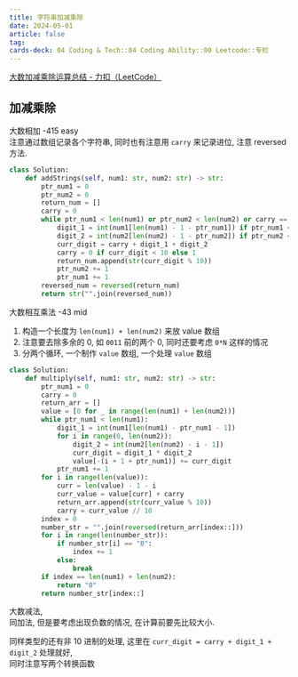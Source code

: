 ```yaml
---
title: 字符串加减乘除
date: 2024-05-01
article: false
tag:
cards-deck: 04 Coding & Tech::04 Coding Ability::00 Leetcode::专栏
---
```


[大数加减乘除运算总结 - 力扣（LeetCode）](https://leetcode.cn/circle/discuss/Sy1x7o/)

## 加减乘除
大数相加 -415 easy   
注意通过数组记录各个字符串, 同时也有注意用 `carry` 来记录进位, 注意 reversed 方法.
```python
class Solution:
    def addStrings(self, num1: str, num2: str) -> str:
        ptr_num1 = 0
        ptr_num2 = 0
        return_num = []
        carry = 0
        while ptr_num1 < len(num1) or ptr_num2 < len(num2) or carry == 1:
            digit_1 = int(num1[len(num1) - 1 - ptr_num1]) if ptr_num1 < len(num1) else 0
            digit_2 = int(num2[len(num2) - 1 - ptr_num2]) if ptr_num2 < len(num2) else 0
            curr_digit = carry + digit_1 + digit_2
            carry = 0 if curr_digit < 10 else 1
            return_num.append(str(curr_digit % 10))
            ptr_num2 += 1
            ptr_num1 += 1
        reversed_num = reversed(return_num)
        return str("".join(reversed_num))
```


大数相互乘法 -43 mid  
1. 构造一个长度为 `len(num1) + len(num2)` 来放 value 数组
2. 注意要去除多余的 0, 如 `0011` 前的两个 0, 同时还要考虑 `0*N` 这样的情况
3. 分两个循环, 一个制作 `value` 数组, 一个处理 `value` 数组
```python
class Solution:
    def multiply(self, num1: str, num2: str) -> str:
        ptr_num1 = 0
        carry = 0
        return_arr = []
        value = [0 for _ in range(len(num1) + len(num2))]
        while ptr_num1 < len(num1):
            digit_1 = int(num1[len(num1) - ptr_num1 - 1])
            for i in range(0, len(num2)):
                digit_2 = int(num2[len(num2) - i - 1])
                curr_digit = digit_1 * digit_2
                value[-(i + 1 + ptr_num1)] += curr_digit
            ptr_num1 += 1
        for i in range(len(value)):
            curr = len(value) - 1 - i
            curr_value = value[curr] + carry
            return_arr.append(str(curr_value % 10))
            carry = curr_value // 10
        index = 0
        number_str = "".join(reversed(return_arr[index::]))
        for i in range(len(number_str)):
            if number_str[i] == "0":
                index += 1
            else:
                break
        if index == len(num1) + len(num2):
            return "0"
        return number_str[index::]
```


大数减法,  
同加法, 但是要考虑出现负数的情况, 在计算前要先比较大小.

同样类型的还有非 10 进制的处理, 这里在 `curr_digit = carry + digit_1 + digit_2` 处理就好,  
同时注意写两个转换函数